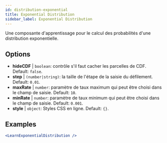 ```yaml
---
id: distribution-exponential
title: Exponential Distribution
sidebar_label: Exponential Distribution
---
```


Une composante d'apprentissage pour le calcul des probabilités d'une distribution exponentielle.

## Options

* __hideCDF__ | `boolean`: contrôle s'il faut cacher les parcelles de CDF. Default: `false`.
* __step__ | `(number|string)`: la taille de l'étape de la saisie du défilement. Default: `0.01`.
* __maxRate__ | `number`: paramètre de taux maximum qui peut être choisi dans le champ de saisie. Default: `10`.
* __minRate__ | `number`: paramètre de taux minimum qui peut être choisi dans le champ de saisie. Default: `0.001`.
* __style__ | `object`: Styles CSS en ligne. Default: `{}`.


## Examples

```jsx live
<LearnExponentialDistribution />
```

